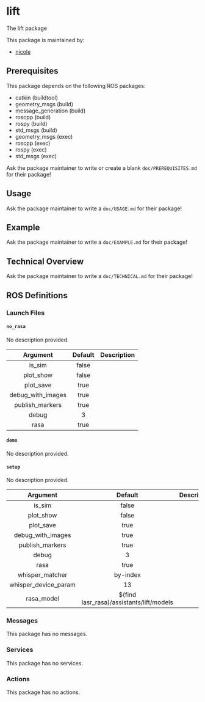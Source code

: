 # lift

The lift package

This package is maintained by:
- [nicole](mailto:nicole@todo.todo)

## Prerequisites

This package depends on the following ROS packages:
- catkin (buildtool)
- geometry_msgs (build)
- message_generation (build)
- roscpp (build)
- rospy (build)
- std_msgs (build)
- geometry_msgs (exec)
- roscpp (exec)
- rospy (exec)
- std_msgs (exec)

Ask the package maintainer to write or create a blank `doc/PREREQUISITES.md` for their package!

## Usage

Ask the package maintainer to write a `doc/USAGE.md` for their package!

## Example

Ask the package maintainer to write a `doc/EXAMPLE.md` for their package!

## Technical Overview

Ask the package maintainer to write a `doc/TECHNICAL.md` for their package!

## ROS Definitions

### Launch Files

#### `no_rasa`

No description provided.

| Argument | Default | Description |
|:-:|:-:|---|
| is_sim | false |  |
| plot_show | false |  |
| plot_save | true |  |
| debug_with_images | true |  |
| publish_markers | true |  |
| debug | 3 |  |
| rasa | true |  |


#### `demo`

No description provided.

#### `setup`

No description provided.

| Argument | Default | Description |
|:-:|:-:|---|
| is_sim | false |  |
| plot_show | false |  |
| plot_save | true |  |
| debug_with_images | true |  |
| publish_markers | true |  |
| debug | 3 |  |
| rasa | true |  |
| whisper_matcher | by-index |  |
| whisper_device_param | 13 |  |
| rasa_model | $(find lasr_rasa)/assistants/lift/models |  |



### Messages

This package has no messages.

### Services

This package has no services.

### Actions

This package has no actions.

